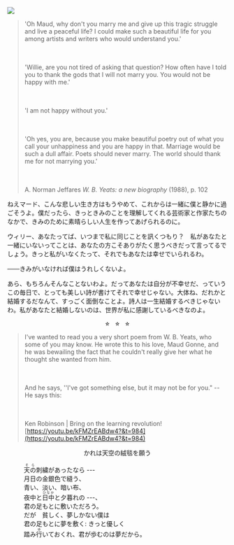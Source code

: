 ---
--- 

![](/assets/images/IMG_1716)

> 'Oh Maud, why don't you marry me and give up this tragic struggle and live a peaceful life? I could make such a beautiful life for you among artists and writers who would understand you.' 
> 
> 　
> 
> 'Willie, are you not tired of asking that question? How often have I told you to thank the gods that I will not marry you. You would not be happy with me.' 
> 
> 　
> 
> 'I am not happy without you.' 
>
> 　
> 
> 'Oh yes, you are, because you make beautiful poetry out of what you call your unhappiness and you are happy in that. Marriage would be such a dull affair. Poets should never marry. The world should thank me for not marrying you.' 
> 
> 　
> 
> <p>A. Norman Jeffares <i>W. B. Yeats: a new biography</i> (1988), p. 102<p> 

<p style="text-align: start; margin-top: 1em;"> 
ねえマード、こんな悲しい生き方はもうやめて、これからは一緒に僕と静かに過ごそうよ。僕だったら、きっときみのことを理解してくれる芸術家と作家たちのなかで、きみのために素晴らしい人生を作ってあげられるのに。
</p> 

<p style="text-align: start; margin-top: 1em;"> 
ウィリー、あなたってば、いつまで私に同じことを訊くつもり？　私があなたと一緒にいないってことは、あなたの方こそありがたく思うべきだって言ってるでしょう。きっと私がいなくたって、それでもあなたは幸せでいられるわ。
</p> 

<p style="text-align: start; margin-top: 1em;"> 
<s>　　</s>きみがいなければ僕はうれしくないよ。
</p> 

<p style="text-align: start; margin-top: 1em;"> 
あら、もちろんそんなことないわよ。だってあなたは自分が不幸せだ、っていうこの毎日で、とっても美しい詩が書けてそれで幸せじゃない。大体ね、だれかと結婚するだなんて、すっごく面倒なことよ。詩人は一生結婚するべきじゃないわ。私があなたと結婚しないのは、世界が私に感謝しているべきなのよ。
</p> 

<center><p style="margin-top: 0.5em; margin-bottom: 0.5em;"> <span style="font-size: 80%">☆　☆　☆</span> </p></center> 

> I've wanted to read you a very short poem from W. B. Yeats, who some of you may know. He wrote this to his love, Maud Gonne, and he was bewailing the fact that he couldn't really give her what he thought she wanted from him. 
> 
> 　
> 
> And he says, ''I've got something else, but it may not be for you." -- He says this:
> 
> 　
> 
> Ken Robinson | Bring on the learning revolution!  
> [https://youtu.be/kFMZrEABdw4?&t=984](https://youtu.be/kFMZrEABdw4?&t=984)


<center> <p style="margin-top: 0.5em;"> 
かれは天空の絨毯を願う
</p> 

<p style="text-align: start; width: 85%; margin-top: 0.5em;"> 
<ruby><rb>天の</rb><rp> (</rp><rt>そら</rt><rp>) </rp></ruby>刺繍があったなら --- <br>
月日の金銀色で縫う、<br>
青い、淡い、暗い布、 <br>
夜中と<ruby><rb>日中</rb><rp> (</rp><rt>ひなか</rt><rp>) </rp></ruby>と夕暮れの ---、<br>
君の足もとに敷いただろう。<br>
だが　貧しく、夢しかない僕は<br>
君の足もとに夢を敷く: きっと優しく<br>
踏み<ruby><rb>行</rb><rp> (</rp><rt>ゆ</rt><rp>) </rp></ruby>いておくれ、君が歩むのは夢だから。<br>
</p> </center> 

　
　

　


　
